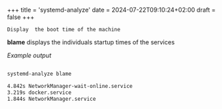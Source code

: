 +++
title = 'systemd-analyze'
date = 2024-07-22T09:10:24+02:00
draft = false
+++

    Display  the boot time of the machine 

**blame**  displays the individuals  startup times of the services 

*Example output*

```bash 

systemd-analyze blame

4.842s NetworkManager-wait-online.service
3.219s docker.service
1.844s NetworkManager.service
```
